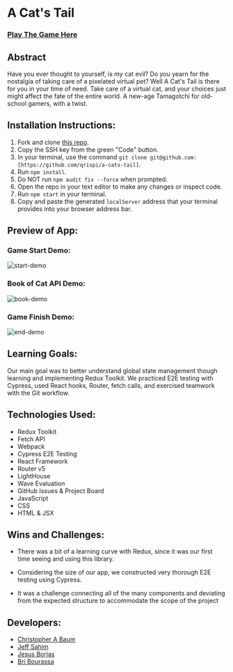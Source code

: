 # A Cat's Tail

### [Play The Game Here](https://a-cats-tail.vercel.app/story)

## Abstract

Have you ever thought to yourself, is my cat evil? Do you yearn for the nostalgia of taking care of a pixelated virtual pet? Well A Cat's Tail is there for you in your time of need. Take care of a virtual cat, and your choices just might affect the fate of the entire world. A new-age Tamagotchi for old-school gamers, with a twist.

## Installation Instructions:
[//]: <>
1. Fork and clone [this repo](https://github.com/qrispi/a-cats-tail).
1. Copy the SSH key from the green "Code" button.
1. In your terminal, use the command `git clone git@github.com:[https://github.com/qrispi/a-cats-tail]`.
1. Run `npm install`.
1. Do NOT run `npm audit fix --force` when prompted.
1. Open the repo in your text editor to make any changes or inspect code.
1. Run `npm start` in your terminal.
1. Copy and paste the generated `localServer` address that your terminal provides into your browser address bar.


## Preview of App:

### Game Start Demo:

![start-demo](https://user-images.githubusercontent.com/24902544/232613001-c3574766-8fde-4d92-9f0e-90808e917086.gif)

### Book of Cat API Demo:

![book-demo](https://user-images.githubusercontent.com/24902544/232613027-7cf0f057-23da-4ea7-9091-77343a5ad67d.gif)

### Game Finish Demo:

![end-demo](https://user-images.githubusercontent.com/24902544/232613044-d679c9e2-ebd0-46e5-8b49-66231bb0bcd6.gif)

## Learning Goals:

Our main goal was to better understand global state management though learning and implementing Redux Toolkit. We practiced E2E testing with Cypress, used React hooks, Router, fetch calls, and exercised teamwork with the Git workflow.

## Technologies Used:
[//]: <>
- Redux Toolkit
- Fetch API
- Webpack
- Cypress E2E Testing
- React Framework
- Router v5
- LightHouse
- Wave Evaluation
- GitHub Issues & Project Board
- JavaScript
- CSS
- HTML & JSX

## Wins and Challenges:

- There was a bit of a learning curve with Redux, since it was our first time seeing and using this library. 

- Considering the size of our app, we constructed very thorough E2E testing using Cypress. 

- It was a challenge connecting all of the many components and deviating from the expected structure to accommodate the scope of the project


## Developers:

- [Christopher A Baum](https://github.com/qrispi)
- [Jeff Sahim](https://github.com/jsahim)
- [Jesus Borjas](https://github.com/Jesusborjas006)
- [Bri Bourassa](https://github.com/BriBourassa)
